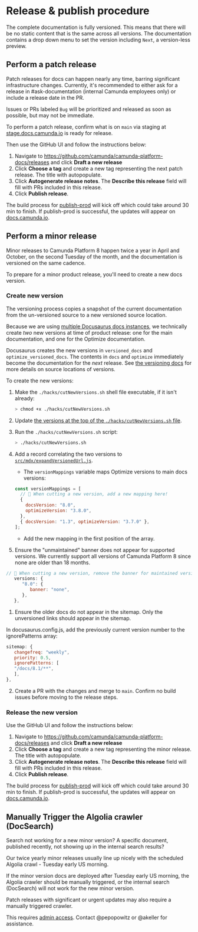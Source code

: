 # Release & publish procedure

The complete documentation is fully versioned. This means that there will be no static content that is the same across all versions. The documentation contains a drop down menu to set the version including `Next`, a version-less preview.

## Perform a patch release

Patch releases for docs can happen nearly any time, barring significant infrastructure changes. Currently, it's recommended to either ask for a release in #ask-documentation (internal Camunda employees only) or include a release date in the PR.

Issues or PRs labeled `Bug` will be prioritized and released as soon as possible, but may not be immediate.

To perform a patch release, confirm what is on `main` via staging at [stage.docs.camunda.io](https://stage.docs.camunda.io) is ready for release.

Then use the GitHub UI and follow the instructions below:

1. Navigate to https://github.com/camunda/camunda-platform-docs/releases and click **Draft a new release**
2. Click **Choose a tag** and create a new tag representing the next patch release. The title with autopopulate.
3. Click **Autogenerate release notes**. The **Describe this release** field will fill with PRs included in this release.
4. Click **Publish release**.

The build process for [publish-prod](https://github.com/camunda/camunda-platform-docs/actions/workflows/publish-prod.yaml) will kick off which could take around 30 min to finish. If publish-prod is successful, the updates will appear on [docs.camunda.io](https://docs.camunda.io).

## Perform a minor release

Minor releases to Camunda Platform 8 happen twice a year in April and October, on the second Tuesday of the month, and the documentation is versioned on the same cadence.

To prepare for a minor product release, you'll need to create a new docs version.

### Create new version

The versioning process copies a snapshot of the current documentation from the un-versioned source to a new versioned source location.

Because we are using [multiple Docusaurus docs instances](./versioning.md#instances-docs-vs-optimize), we technically create _two_ new versions at time of product release: one for the main documentation, and one for the Optimize documentation.

Docusaurus creates the new versions in `versioned_docs` and `optimize_versioned_docs`. The contents in `docs` and `optimize` immediately become the documentation for the _next_ release. See [the versioning docs](./versioning.md#structure) for more details on source locations of versions.

To create the new versions:

1. Make the `./hacks/cutNewVersions.sh` shell file executable, if it isn't already:

   ```bash
   > chmod +x ./hacks/cutNewVersions.sh
   ```

2. Update [the versions at the top of the `./hacks/cutNewVersions.sh` file](../hacks/cutNewVersions.sh#L4-L8).
3. Run the `./hacks/cutNewVersions.sh` script:

   ```bash
   > ./hacks/cutNewVersions.sh
   ```

4. Add a record correlating the two versions to [`src/mdx/expandVersionedUrl.js`](../src/mdx/expandVersionedUrl.js#L20-L27).

   - The `versionMappings` variable maps Optimize versions to main docs versions:

   ```javascript
   const versionMappings = [
     // 👋 When cutting a new version, add a new mapping here!
     {
       docsVersion: "8.0",
       optimizeVersion: "3.8.0",
     },
     { docsVersion: "1.3", optimizeVersion: "3.7.0" },
   ];
   ```

   - Add the new mapping in the first position of the array.

5. Ensure the "unmaintained" banner does not appear for supported versions. We currently support all versions of Camunda Platform 8 since none are older than 18 months.

```javascript
// 👋 When cutting a new version, remove the banner for maintained versions by adding an entry. Remove the entry to versions >18 months old.
   versions: {
      "8.0": {
         banner: "none",
      },
   },
```

1. Ensure the older docs do not appear in the sitemap. Only the unversioned links should appear in the sitemap.

In docusaurus.config.js, add the previously current version number to the ignorePatterns array:

```javascript
sitemap: {
   changefreq: "weekly",
   priority: 0.5,
   ignorePatterns: [
   "/docs/8.1/**",
   ],
},
```

2. Create a PR with the changes and merge to `main`. Confirm no build issues before moving to the release steps.

### Release the new version

Use the GitHub UI and follow the instructions below:

1. Navigate to https://github.com/camunda/camunda-platform-docs/releases and click **Draft a new release**
2. Click **Choose a tag** and create a new tag representing the minor release. The title with autopopulate.
3. Click **Autogenerate release notes**. The **Describe this release** field will fill with PRs included in this release.
4. Click **Publish release**.

The build process for [publish-prod](https://github.com/camunda/camunda-platform-docs/actions/workflows/publish-prod.yaml) will kick off which could take around 30 min to finish. If publish-prod is successful, the updates will appear on [docs.camunda.io](https://docs.camunda.io).

## Manually Trigger the Algolia crawler (DocSearch)

Search not working for a new minor version? A specific document, published recently, not showing up in the internal search results?

Our twice yearly minor releases usually line up nicely with the scheduled Algolia crawl - Tuesday early US morning.

If the minor version docs are deployed after Tuesday early US morning, the Algolia crawler should be manually triggered, or the internal search (DocSearch) will not work for the new minor version.

Patch releases with significant or urgent updates may also require a manually triggered crawler.

This requires [admin access](https://crawler.algolia.com/admin/users/login). Contact @pepopowitz or @akeller for assistance.
